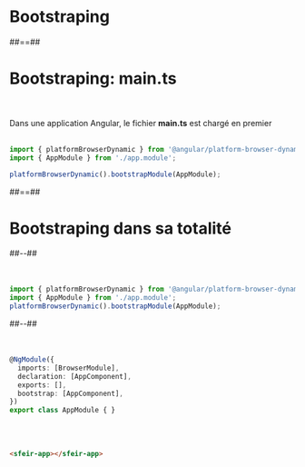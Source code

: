 <!-- .slide: class="transition-bg-grey-1 underline" -->
# Bootstraping

##==##

<!-- .slide: class="with-code inconsolata" -->
# Bootstraping: main.ts
<br><br>
Dans une application Angular, le fichier __main.ts__ est chargé en premier
<br><br>

```typescript
import { platformBrowserDynamic } from '@angular/platform-browser-dynamic';
import { AppModule } from './app.module';

platformBrowserDynamic().bootstrapModule(AppModule);
```
<!-- .element: class="big-code" -->

##==##

<!-- .slide: class="two-column-layout" -->
# Bootstraping dans sa totalité

##--##
<br><br><br>

```typescript
import { platformBrowserDynamic } from '@angular/platform-browser-dynamic';
import { AppModule } from './app.module';
platformBrowserDynamic().bootstrapModule(AppModule);
```
<!-- .element: class="big-code" -->

##--##
<br><br><br>

```typescript
@NgModule({
  imports: [BrowserModule],
  declaration: [AppComponent],
  exports: [],
  bootstrap: [AppComponent],
})
export class AppModule { }
```
<!-- .element: class="big-code" -->

<br><br>

```html
<sfeir-app></sfeir-app>
```
<!-- .element: class="big-code" -->
